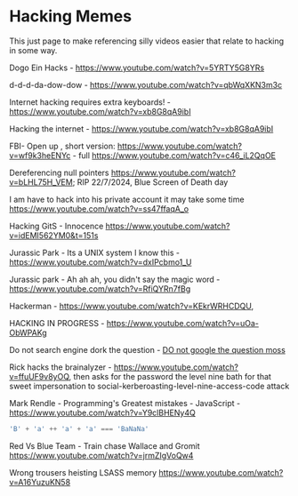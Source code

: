 # Hacking Memes


This just page to make referencing silly videos easier that relate to hacking in some way.


Dogo Ein Hacks -  https://www.youtube.com/watch?v=5YRTY5G8YRs

d-d-d-da-dow-dow - https://www.youtube.com/watch?v=qbWqXKN3m3c

Internet hacking requires extra keyboards! - https://www.youtube.com/watch?v=xb8G8qA9ibI

Hacking the internet - https://www.youtube.com/watch?v=xb8G8qA9ibI

FBI- Open up , short version: https://www.youtube.com/watch?v=wf9k3heENYc - full https://www.youtube.com/watch?v=c46_iL2QqOE

Dereferencing null pointers https://www.youtube.com/watch?v=bLHL75H_VEM; RIP 22/7/2024, Blue Screen of Death day

I am have to hack into his private account it may take some time https://www.youtube.com/watch?v=ss47ffaqA_o

Hacking GitS - Innocence https://www.youtube.com/watch?v=idEMI562YM0&t=151s

Jurassic Park - Its a UNIX system I know this - https://www.youtube.com/watch?v=dxIPcbmo1_U

Jurassic park -  Ah ah ah, you didn't say the magic word - https://www.youtube.com/watch?v=RfiQYRn7fBg

Hackerman - https://www.youtube.com/watch?v=KEkrWRHCDQU,

HACKING IN PROGRESS - https://www.youtube.com/watch?v=uOa-ObWPAKg

Do not search engine dork the question - [DO not google the question moss](https://www.youtube.com/watch?v=4WBjG6HySg4)

Rick hacks the brainalyzer - https://www.youtube.com/watch?v=ffuUF9v8yOQ, then asks for the password the level nine bath for that sweet impersonation to social-kerberoasting-level-nine-access-code attack

Mark Rendle - Programming's Greatest mistakes - JavaScript - https://www.youtube.com/watch?v=Y9clBHENy4Q
```javascript
'B' + 'a' ++ 'a' + 'a' === 'BaNaNa'
```


Red Vs Blue Team - Train chase Wallace and Gromit https://www.youtube.com/watch?v=jrmZIgVoQw4

Wrong trousers heisting LSASS memory https://www.youtube.com/watch?v=A16YuzuKN58